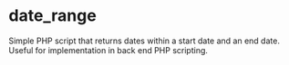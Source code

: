 # date_range
Simple PHP script that returns dates within a start date and an end date. Useful for implementation in back end PHP scripting. 
